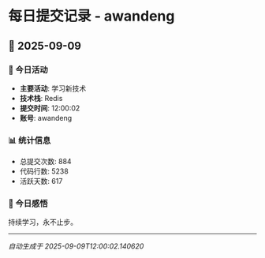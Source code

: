 # 每日提交记录 - awandeng

## 📅 2025-09-09

### 🎯 今日活动
- **主要活动**: 学习新技术
- **技术栈**: Redis
- **提交时间**: 12:00:02
- **账号**: awandeng

### 📊 统计信息
- 总提交次数: 884
- 代码行数: 5238
- 活跃天数: 617

### 💭 今日感悟
持续学习，永不止步。

---
*自动生成于 2025-09-09T12:00:02.140620*
